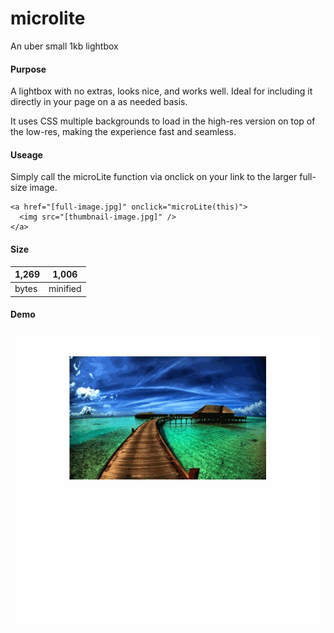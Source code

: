 # microlite
An uber small 1kb lightbox

#### Purpose

A lightbox with no extras, looks nice, and works well. Ideal for including it directly in your page on a as needed basis.

It uses CSS multiple backgrounds to load in the high-res version on top of the low-res, making the experience fast and seamless.


#### Useage

Simply call the microLite function via onclick on your link to the larger full-size image.

```
<a href="[full-image.jpg]" onclick="microLite(this)">
  <img src="[thumbnail-image.jpg]" />
</a>
```

#### Size

1,269 | 1,006
---|---
bytes | minified


#### Demo

![MicroLite demo](demo.gif "MicroLite")
